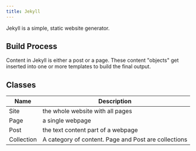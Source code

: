 ```yaml
---
title: Jekyll
---
```

Jekyll is a simple, static website generator.


## Build Process
Content in Jekyll is either a post or a page. These content "objects" get inserted into one or more templates to build the final output.


## Classes

| Name | Description |
|------|-------------|
| Site | the whole website with all pages |
| Page | a single webpage |
| Post | the text content part of a webpage |
| Collection | A category of content. Page and Post are collections |
